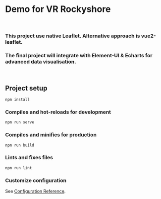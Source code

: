 # Demo for VR Rockyshore
</br>

### This project use native Leaflet. Alternative approach is vue2-leaflet.

### The final project will integrate with Element-UI & Echarts for advanced data visualisation.
</br>

## Project setup
```
npm install
```

### Compiles and hot-reloads for development
```
npm run serve
```

### Compiles and minifies for production
```
npm run build
```

### Lints and fixes files
```
npm run lint
```

### Customize configuration
See [Configuration Reference](https://cli.vuejs.org/config/).
